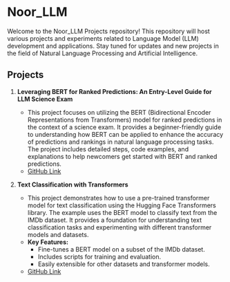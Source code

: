 # Noor_LLM

Welcome to the Noor_LLM Projects repository! This repository will host various projects and experiments related to Language Model (LLM) development and applications. Stay tuned for updates and new projects in the field of Natural Language Processing and Artificial Intelligence.

## Projects

1. **Leveraging BERT for Ranked Predictions: An Entry-Level Guide for LLM Science Exam**
   - This project focuses on utilizing the BERT (Bidirectional Encoder Representations from Transformers) model for ranked predictions in the context of a science exam. It provides a beginner-friendly guide to understanding how BERT can be applied to enhance the accuracy of predictions and rankings in natural language processing tasks. The project includes detailed steps, code examples, and explanations to help newcomers get started with BERT and ranked predictions.
   - [GitHub Link](https://github.com/noorcs39/BERT-for-Ranked-Predictions)

2. **Text Classification with Transformers**
   - This project demonstrates how to use a pre-trained transformer model for text classification using the Hugging Face Transformers library. The example uses the BERT model to classify text from the IMDb dataset. It provides a foundation for understanding text classification tasks and experimenting with different transformer models and datasets.
   - **Key Features:**
     - Fine-tunes a BERT model on a subset of the IMDb dataset.
     - Includes scripts for training and evaluation.
     - Easily extensible for other datasets and transformer models.
   - [GitHub Link](https://github.com/noorcs39/transformers-text-classification)  <!-- Replace with actual link once created -->
